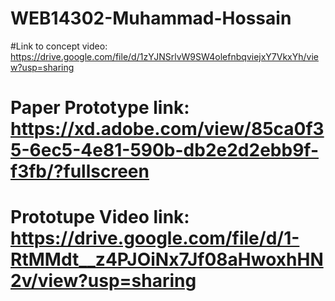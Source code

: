 # WEB14302-Muhammad-Hossain

#Link to concept video: https://drive.google.com/file/d/1zYJNSrlvW9SW4olefnbqviejxY7VkxYh/view?usp=sharing

# Paper Prototype link: https://xd.adobe.com/view/85ca0f35-6ec5-4e81-590b-db2e2d2ebb9f-f3fb/?fullscreen

# Prototupe Video link: https://drive.google.com/file/d/1-RtMMdt__z4PJOiNx7Jf08aHwoxhHN2v/view?usp=sharing
